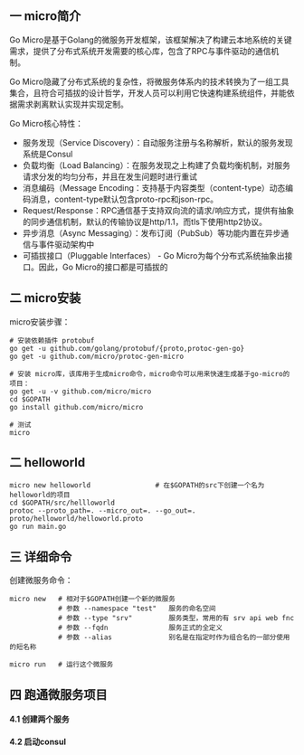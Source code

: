 ## 一 micro简介

Go Micro是基于Golang的微服务开发框架，该框架解决了构建云本地系统的关键需求，提供了分布式系统开发需要的核心库，包含了RPC与事件驱动的通信机制。  

Go Micro隐藏了分布式系统的复杂性，将微服务体系内的技术转换为了一组工具集合，且符合可插拔的设计哲学，开发人员可以利用它快速构建系统组件，并能依据需求剥离默认实现并实现定制。  

Go Micro核心特性：
- 服务发现（Service Discovery）：自动服务注册与名称解析，默认的服务发现系统是Consul
- 负载均衡（Load Balancing）：在服务发现之上构建了负载均衡机制，对服务请求分发的均匀分布，并且在发生问题时进行重试
- 消息编码（Message Encoding：支持基于内容类型（content-type）动态编码消息，content-type默认包含proto-rpc和json-rpc。
- Request/Response：RPC通信基于支持双向流的请求/响应方式，提供有抽象的同步通信机制，默认的传输协议是http/1.1，而tls下使用http2协议。
- 异步消息（Async Messaging）：发布订阅（PubSub）等功能内置在异步通信与事件驱动架构中
- 可插拔接口（Pluggable Interfaces） - Go Micro为每个分布式系统抽象出接口。因此，Go Micro的接口都是可插拔的

## 二 micro安装  

micro安装步骤：
```
# 安装依赖插件 protobuf
go get -u github.com/golang/protobuf/{proto,protoc-gen-go}
go get -u github.com/micro/protoc-gen-micro

# 安装 micro库，该库用于生成micro命令，micro命令可以用来快速生成基于go-micro的项目：
go get -u -v github.com/micro/micro
cd $GOPATH
go install github.com/micro/micro                    

# 测试
micro
```

##  二 helloworld

```
micro new helloworld                # 在$GOPATH的src下创建一个名为helloworld的项目
cd $GOPATH/src/hellloworld
protoc --proto_path=. --micro_out=. --go_out=. proto/helloworld/helloworld.proto
go run main.go
```

## 三 详细命令

创建微服务命令：
```
micro new   # 相对于$GOPATH创建一个新的微服务
            # 参数 --namespace "test"   服务的命名空间
            # 参数 --type "srv"         服务类型，常用的有 srv api web fnc
            # 参数 --fqdn               服务正式的全定义
            # 参数 --alias              别名是在指定时作为组合名的一部分使用的短名称

micro run   # 运行这个微服务
```
## 四 跑通微服务项目

#### 4.1 创建两个服务


#### 4.2 启动consul










